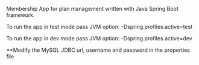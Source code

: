 Membership App for plan management written with Java Spring Boot framework.

To run the app in test mode pass JVM option: -Dspring.profiles.active=test

To run the app in dev mode pass JVM option: -Dspring.profiles.active=dev

**Modify the MySQL JDBC url, username and password in the properties file 
